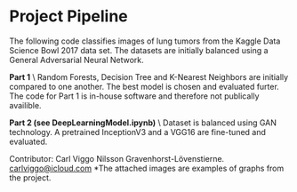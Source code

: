 # Project Pipeline
The following code classifies images of lung tumors from the Kaggle Data Science Bowl 2017 data set. The datasets are initially balanced using a General Adversarial Neural Network. 

**Part 1** \\
Random Forests, Decision Tree and K-Nearest Neighbors are initially compared to one another. The best model is chosen and evaluated furter. The code for Part 1 is in-house software and therefore not publically availible. 

**Part 2 (see DeepLearningModel.ipynb)** \\
Dataset is balanced using GAN technology. A pretrained InceptionV3 and a VGG16 are fine-tuned and evaluated. 

Contributor: Carl Viggo Nilsson Gravenhorst-Lövenstierne. carlviggo@icloud.com
*The attached images are examples of graphs from the project. 
